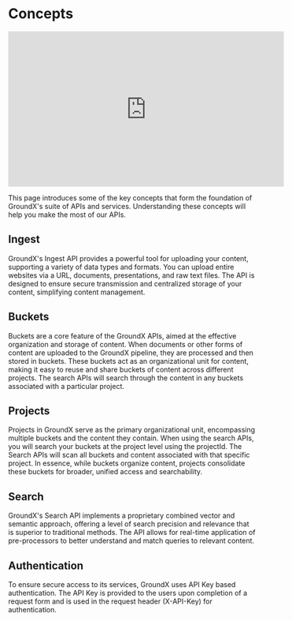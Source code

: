 # Concepts
<iframe width="560" height="315" src="https://www.youtube.com/embed/-JT-yRtF5-M?si=Nb5jIBLfJsNZ8lwJ" title="YouTube video player" frameborder="0" allow="accelerometer; autoplay; clipboard-write; encrypted-media; gyroscope; picture-in-picture; web-share" allowfullscreen></iframe>

This page introduces some of the key concepts that form the foundation of GroundX's suite of APIs and services. Understanding these concepts will help you make the most of our APIs.

## Ingest

GroundX's Ingest API provides a powerful tool for uploading your content, supporting a variety of data types and formats. You can upload entire websites via a URL, documents, presentations, and raw text files. The API is designed to ensure secure transmission and centralized storage of your content, simplifying content management.

## Buckets

Buckets are a core feature of the GroundX APIs, aimed at the effective organization and storage of content. When documents or other forms of content are uploaded to the GroundX pipeline, they are processed and then stored in buckets. These buckets act as an organizational unit for content, making it easy to reuse and share buckets of content across different projects. The search APIs will search through the content in any buckets associated with a particular project.

## Projects

Projects in GroundX serve as the primary organizational unit, encompassing multiple buckets and the content they contain. When using the search APIs, you will search your buckets at the project level using the projectId. The Search APIs will scan all buckets and content associated with that specific project. In essence, while buckets organize content, projects consolidate these buckets for broader, unified access and searchability.

## Search

GroundX's Search API implements a proprietary combined vector and semantic approach, offering a level of search precision and relevance that is superior to traditional methods. The API allows for real-time application of pre-processors to better understand and match queries to relevant content.

## Authentication

To ensure secure access to its services, GroundX uses API Key based authentication. The API Key is provided to the users upon completion of a request form and is used in the request header (X-API-Key) for authentication.

